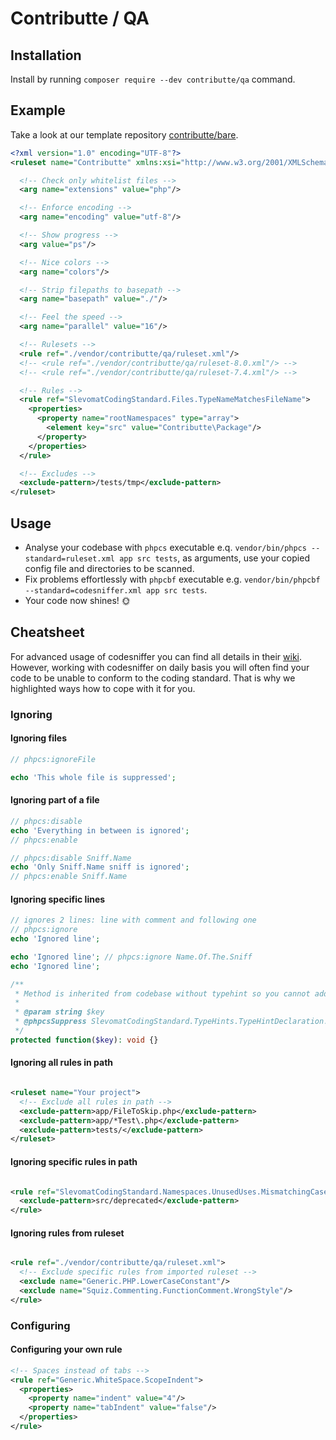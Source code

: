 # Contributte / QA

## Installation

Install by running `composer require --dev contributte/qa` command.

## Example

Take a look at our template repository [contributte/bare](https://github.com/contributte/bare/).

```xml
<?xml version="1.0" encoding="UTF-8"?>
<ruleset name="Contributte" xmlns:xsi="http://www.w3.org/2001/XMLSchema-instance" xsi:noNamespaceSchemaLocation="vendor/squizlabs/php_codesniffer/phpcs.xsd">

  <!-- Check only whitelist files -->
  <arg name="extensions" value="php"/>

  <!-- Enforce encoding -->
  <arg name="encoding" value="utf-8"/>

  <!-- Show progress -->
  <arg value="ps"/>

  <!-- Nice colors -->
  <arg name="colors"/>

  <!-- Strip filepaths to basepath -->
  <arg name="basepath" value="./"/>

  <!-- Feel the speed -->
  <arg name="parallel" value="16"/>

  <!-- Rulesets -->
  <rule ref="./vendor/contributte/qa/ruleset.xml"/>
  <!-- <rule ref="./vendor/contributte/qa/ruleset-8.0.xml"/> -->
  <!-- <rule ref="./vendor/contributte/qa/ruleset-7.4.xml"/> -->

  <!-- Rules -->
  <rule ref="SlevomatCodingStandard.Files.TypeNameMatchesFileName">
    <properties>
      <property name="rootNamespaces" type="array">
        <element key="src" value="Contributte\Package"/>
      </property>
    </properties>
  </rule>

  <!-- Excludes -->
  <exclude-pattern>/tests/tmp</exclude-pattern>
</ruleset>
```

## Usage

- Analyse your codebase with `phpcs` executable e.q. `vendor/bin/phpcs --standard=ruleset.xml app src tests`, as arguments, use your copied config file and directories to be scanned.
- Fix problems effortlessly with `phpcbf` executable e.g. `vendor/bin/phpcbf --standard=codesniffer.xml app src tests`.
- Your code now shines! 🌞

## Cheatsheet

For advanced usage of codesniffer you can find all details in their [wiki](https://github.com/squizlabs/PHP_CodeSniffer/wiki/Advanced-Usage#table-of-contents). However, working with codesniffer on daily basis you will often find your code
to be unable to conform to the coding standard. That is why we highlighted ways how to cope with it for you.

### Ignoring

#### Ignoring files

```php
// phpcs:ignoreFile

echo 'This whole file is suppressed';
```

#### Ignoring part of a file

```php
// phpcs:disable
echo 'Everything in between is ignored';
// phpcs:enable

// phpcs:disable Sniff.Name
echo 'Only Sniff.Name sniff is ignored';
// phpcs:enable Sniff.Name
```

#### Ignoring specific lines

```php
// ignores 2 lines: line with comment and following one
// phpcs:ignore
echo 'Ignored line';

echo 'Ignored line'; // phpcs:ignore Name.Of.The.Sniff
echo 'Ignored line';
```

```php
/**
 * Method is inherited from codebase without typehint so you cannot add typehint.
 *
 * @param string $key
 * @phpcsSuppress SlevomatCodingStandard.TypeHints.TypeHintDeclaration.MissingParameterTypeHint
 */
protected function($key): void {}
```

#### Ignoring all rules in path

```xml

<ruleset name="Your project">
  <!-- Exclude all rules in path -->
  <exclude-pattern>app/FileToSkip.php</exclude-pattern>
  <exclude-pattern>app/*Test\.php</exclude-pattern>
  <exclude-pattern>tests/</exclude-pattern>
</ruleset>
```

#### Ignoring specific rules in path

```xml

<rule ref="SlevomatCodingStandard.Namespaces.UnusedUses.MismatchingCaseSensitivity">
  <exclude-pattern>src/deprecated</exclude-pattern>
</rule>
```

#### Ignoring rules from ruleset

```xml

<rule ref="./vendor/contributte/qa/ruleset.xml">
  <!-- Exclude specific rules from imported ruleset -->
  <exclude name="Generic.PHP.LowerCaseConstant"/>
  <exclude name="Squiz.Commenting.FunctionComment.WrongStyle"/>
</rule>
```

### Configuring

#### Configuring your own rule

```xml
<!-- Spaces instead of tabs -->
<rule ref="Generic.WhiteSpace.ScopeIndent">
  <properties>
    <property name="indent" value="4"/>
    <property name="tabIndent" value="false"/>
  </properties>
</rule>
```
